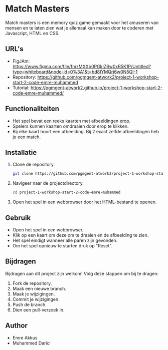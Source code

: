 # Match Masters
Match masters is een memory quiz game gemaakt voor het amuseren van mensen en te laten zien wat je allemaal kan maken door te coderen met Javascript, HTML en CSS.

## URL's
- FigJAm:  https://www.figma.com/file/fmzMXXb0PGkIZ6w0xR5K1P/Untitled?type=whiteboard&node-id=0%3A1&t=bd8IYMQrj6w0N5QI-1
- Repository: https://github.com/pgmgent-atwork2/project-1-workshop-start-2-code-emre-muhammed
- Tutorial:  https://pgmgent-atwork2.github.io/project-1-workshop-start-2-code-emre-muhammed/

## Functionaliteiten

- Het spel bevat een reeks kaarten met afbeeldingen erop.
- Spelers kunnen kaarten omdraaien door erop te klikken.
- Bij elke kaart hoort een afbeelding. Bij 2 exact zelfde afbeeldingen heb je een match.

## Installatie

1. Clone de repository.
   ```bash
   git clone https://github.com/pgmgent-atwork2/project-1-workshop-start-2-code-emre-muhammed.git
   ```
2. Navigeer naar de projectdirectory.
   ```bash
   cd project-1-workshop-start-2-code-emre-muhammed
   ```
3. Open het spel in een webbrowser door het HTML-bestand te openen.

## Gebruik

- Open het spel in een webbrowser.
- Klik op een kaart om deze om te draaien en de afbeelding te zien.
- Het spel eindigt wanneer alle paren zijn gevonden.
- Om het spel opnieuw te starten druk op "Reset".

## Bijdragen

Bijdragen aan dit project zijn welkom! Volg deze stappen om bij te dragen:

1. Fork de repository.
2. Maak een nieuwe branch.
3. Maak je wijzigingen.
4. Commit je wijzigingen.
5. Push de branch.
6. Dien een pull-verzoek in.

## Author
- Emre Akkus
- Muhammed Darici